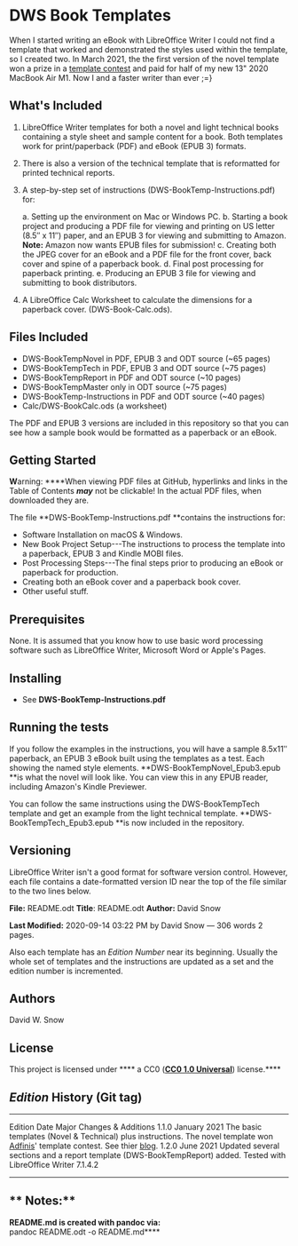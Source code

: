 # DWS Book Templates

When I started writing an eBook with LibreOffice Writer I could not find
a template that worked and demonstrated the styles used within the
template, so I created two. In March 2021, the the first version of the
novel template won a prize in a [template
contest](https://adfinis.com/en/blog/winners-of-the-libreoffice-template-contest-2020/)
and paid for half of my new 13" 2020 MacBook Air M1. Now I and a faster
writer than ever ;=}

## What's Included

1.  LibreOffice Writer templates for both a novel and light technical
    books containing a style sheet and sample content for a book. Both
    templates work for print/paperback (PDF) and eBook (EPUB 3) formats.

2.  There is also a version of the technical template that is
    reformatted for printed technical reports.

3.  A step-by-step set of instructions (DWS-BookTemp-Instructions.pdf)
    for:

    a.  Setting up the environment on Mac or Windows PC.
    b.  Starting a book project and producing a PDF file for viewing and
        printing on US letter (8.5″ x 11″) paper, and an EPUB 3 for
        viewing and submitting to Amazon. **Note:** Amazon now wants
        EPUB files for submission!
    c.  Creating both the JPEG cover for an eBook and a PDF file for the
        front cover, back cover and spine of a paperback book.
    d.  Final post processing for paperback printing.
    e.  Producing an EPUB 3 file for viewing and submitting to book
        distributors.

4.  A LibreOffice Calc Worksheet to calculate the dimensions for a
    paperback cover. (DWS-Book-Calc.ods).

## Files Included

-   DWS-BookTempNovel in PDF, EPUB 3 and ODT source (\~65 pages)
-   DWS-BookTempTech in PDF, EPUB 3 and ODT source (\~75 pages)
-   DWS-BookTempReport in PDF and ODT source (\~10 pages)
-   DWS-BookTempMaster only in ODT source (\~75 pages)
-   DWS-BookTemp-Instructions in PDF and ODT source (\~40 pages)
-   Calc/DWS-BookCalc.ods (a worksheet)

The PDF and EPUB 3 versions are included in this repository so that you
can see how a sample book would be formatted as a paperback or an eBook.

## Getting Started

****W****arning: ****When viewing PDF files at GitHub, hyperlinks and
links in the Table of Contents ***may*** not be clickable! In the actual
PDF files, when downloaded they are.

The file **DWS-BookTemp-Instructions.pdf **contains the instructions
for:

-   Software Installation on macOS & Windows.
-   New Book Project Setup---The instructions to process the template
    into a paperback, EPUB 3 and Kindle MOBI files.
-   Post Processing Steps---The final steps prior to producing an eBook
    or paperback for production.
-   Creating both an eBook cover and a paperback book cover.
-   Other useful stuff.

## Prerequisites

None. It is assumed that you know how to use basic word processing
software such as LibreOffice Writer, Microsoft Word or Apple's Pages.

## Installing

-   See **DWS-BookTemp-Instructions.pdf**

## Running the tests

If you follow the examples in the instructions, you will have a sample
8.5x11ʺ paperback, an EPUB 3 eBook built using the templates as a test.
Each showing the named style elements. **DWS-BookTempNovel\_Epub3.epub
**is what the novel will look like. You can view this in any EPUB
reader, including Amazon's Kindle Previewer.

You can follow the same instructions using the DWS-BookTempTech template
and get an example from the light technical template.
**DWS-BookTempTech\_Epub3.epub **is now included in the repository.

## Versioning

LibreOffice Writer isn't a good format for software version control.
However, each file contains a date-formatted version ID near the top of
the file similar to the two lines below.

**File:** README.odt **Title**: README.odt **Author:** David Snow

**Last Modified:** 2020-09-14 03:22 PM by David Snow ― 306 words 2
pages.

Also each template has an *Edition Number* near its beginning. Usually
the whole set of templates and the instructions are updated as a set and
the edition number is incremented.

## Authors

David W. Snow

## License

This project is licensed under **** a CC0 (****[****CC0 1.0
Universal****](https://creativecommons.org/publicdomain/zero/1.0/)****)
license.****

## ***Edition*** History (Git tag)

  --------- -------------- ------------------------------------------------------------------------------------------------------------------------------------------------------------------------------------------------------------------------------------------
  Edition   Date           Major Changes & Additions
  1.1.0     January 2021   The basic templates (Novel & Technical) plus instructions. The novel template won [Adfinis](https://adfinis.com/en/)' template contest. See thier [blog](https://adfinis.com/en/blog/winners-of-the-libreoffice-template-contest-2020/).
  1.2.0     June 2021      Updated several sections and a report template (DWS-BookTempReport) added. Tested with LibreOffice Writer 7.1.4.2
                           
  --------- -------------- ------------------------------------------------------------------------------------------------------------------------------------------------------------------------------------------------------------------------------------------

## ** Notes:**

****README.md is created with pandoc via:****\
pandoc README.odt -o README.md****
